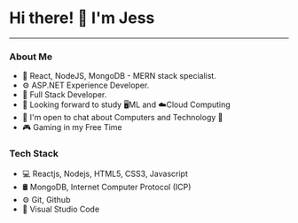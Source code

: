 # Hi there! 👋 I'm Jess

------------------------------------------------------------------------------------------------------------------------------------------------------------------------------
### About Me
- 🌱 React, NodeJS, MongoDB - MERN stack specialist.
- ⚙️ ASP.NET Experience Developer.
- 💼 Full Stack Developer.
- 🤔 Looking forward to study 🖥️ML and ☁️Cloud Computing
- 💬 I'm open to chat about Computers and Technology 🤩
- 🎮 Gaming in my Free Time

### Tech Stack

- 💻 Reactjs, Nodejs, HTML5, CSS3, Javascript
- 🛢 MongoDB, Internet Computer Protocol (ICP)
- ⚙️ Git, Github
- 🔧 Visual Studio Code

